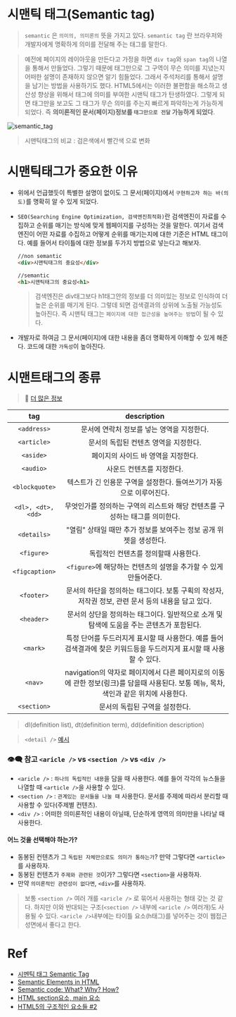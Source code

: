 # 시맨틱 태그(Semantic tag)

> `semantic` 은 `의미의, 의미론의` 뜻을 가지고 있다. `semantic tag` 란 브라우저와 개발자에게 명확하게 의미를 전달해 주는 태그를 말한다.

> 예전에 페이지의 레이아웃을 만든다고 가정을 하면 `div tag`와 `span tag`의 나열을 통해서 만들었다. 그렇기 때문에 태그만으로 그 구역이 무슨 의미를 지녔는지 어떠한 설명이 존재하지 않으면 알기 힘들었다. 그래서 주석처리를 통해서 설명을 남기는 방법을 사용하기도 했다. HTML5에서는 이러한 불편함을 해소하고 생산성 향상을 위해서 태그에 의미를 부여한 시맨틱 태그가 탄생하였다. 그렇게 되면 태그만을 보고도 그 태그가 무슨 의미를 주는지 빠르게 파악하는게 가능하게 되었다. 즉 **의미론적인 문서(페이지)정보를 `태그만으로 전달` 가능하게 되었다**.

![semantic_tag](../image/semantictag.png)

> 시맨틱태그의 비교 : 검은색에서 빨간색 으로 변화

# 시맨틱태그가 중요한 이유

-   위에서 언급했듯이 특별한 설명이 없이도 그 문서(페이지)에서 `구현하고자 하는 바(의도)`를 명확히 알 수 있게 되었다.
-   `SEO(Searching Engine Optimization, 검색엔진최적화)`란 검색엔진이 자료를 수집하고 순위를 매기는 방식에 맞게 웹페이지를 구성하는 것을 말한다. 여기서 검색엔진이 어떤 자료를 수집하고 어떻게 순위를 매기는지에 대한 기준은 HTML 태그이다. 예를 들어서 타이틀에 대한 정보를 두가지 방법으로 넣는다고 해보자.

    ```HTML
    //non semantic
    <div>시맨틱태그의 중요성</div>

    //semantic
    <h1>시맨틱태그의 중요성<h1>
    ```

    > 검색엔진은 div태그보다 h1태그안의 정보를 더 의미있는 정보로 인식하여 더 높은 순위를 매기게 된다. 그렇데 되면 검색결과의 상위에 노출될 가능성도 높아진다. 즉 시맨틱 태그는 `페이지에 대한 접근성을 높여주는 방법`이 될 수 있다.

-   개발자로 하여금 그 문서(페이지)에 대한 내용을 좀더 명확하게 이해할 수 있게 해준다. 코드에 대한 `가독성`이 높아진다.

# 시맨트태그의 종류

> 🚩 [더 많은 정보](https://www.w3schools.com/tags/default.asp)

|        tag        |                                                              description                                                               |
| :---------------: | :------------------------------------------------------------------------------------------------------------------------------------: |
|    `<address>`    |                                               문서에 연락처 정보를 넣는 영역을 지정한다.                                               |
|    `<article>`    |                                                 문서의 독립된 컨텐츠 영역을 지정한다.                                                  |
|     `<aside>`     |                                                  페이지의 사이드 바 영역을 지정한다.                                                   |
|     `<audio>`     |                                                       사운드 컨텐츠를 지정한다.                                                        |
|  `<blockquote>`   |                                  텍스트가 긴 인용문 구역을 설정한다. 들여쓰기가 자동으로 이루어진다.                                   |
| `<dl>, <dt>,<dd>` |                              무엇인가를 정의하는 구역의 리스트와 해당 컨텐츠를 구성하는 태그를 의미한다.                               |
|    `<details>`    |                                   "열림" 상태일 때만 추가 정보를 보여주는 정보 공개 위젯을 생성한다.                                   |
|    `<figure>`     |                                                  독립적인 컨텐츠를 정의할때 사용한다.                                                  |
|  `<figcaption>`   |                                    `<figure>`에 해당하는 컨텐츠의 설명을 추가할 수 있게 만들어준다.                                    |
|    `<footer>`     |                   문서의 하단을 정의하는 태그이다. 보통 구획의 작성자, 저작권 정보, 관련 문서 등의 내용을 담고 있다.                   |
|    `<header>`     |                       문서의 상단을 정의하는 태그이다. 일반적으로 소개 및 탐색에 도움을 주는 콘텐츠가 포함된다.                        |
|     `<mark>`      |          특정 단어를 두드러지게 표시할 때 사용한다. 예를 들어 검색결과에 찾은 키워드등을 두드러지게 표시할 때 사용할 수 있다.          |
|      `<nav>`      | navigation의 약자로 페이지에서 다른 페이지로의 이동에 관한 정보(링크)를 담을때 사용된다. 보통 메뉴, 목차, 색인과 같은 위치에 사용한다. |
|    `<section>`    |                                                     문서의 독립된 구역을 설정한다.                                                     |

> dl(definition list), dt(definition term), dd(definition description)

> `<detail />` [예시](https://developer.mozilla.org/ko/docs/Web/HTML/Element/details)

### 👁‍🗨 참고 `<aricle />` vs `<section />` vs `<div />`

>

-   `<aricle />` : `하나의 독립적인 내용`을 담을 때 사용한다. 예를 들어 각각의 뉴스들을 나열할 때 `<article />`을 사용할 수 있다.
-   `<section />` : `관계있는 문서들을 나눌 때` 사용한다. 문서를 주제에 따라서 분리할 때 사용할 수 있다(주제별 컨텐츠).
-   `<div />` : 어떠한 의미론적인 내용이 아닐때, 단순하게 영역의 의미만을 나타날 때 사용한다.

#### 어느 것을 선택해야 하는가?

-   동봉된 컨텐츠가 그 `독립된 자체만으로도 의미가 통하는가`? 만약 그렇다면 `<article>`를 사용하자.
-   동봉된 컨텐츠가 `주제와 관련된 것`이가? 그렇다면 `<section>`을 사용하자.
-   만약 `의미론적인 관련성이 없다면`, `<div>`를 사용하자.

> 보통 `<section />` 여러 개를 `<aricle />` 로 묶어서 사용하는 형태 갖는 것 같다. 하지만 이와 반대되는 구조(`<section />` 내부에 `<aricle />` 여러개)도 사용될 수 있다. `<aricle />`내부에는 타이틀 요소(h태그)를 넣어주는 것이 웹접근성면에서 좋다고 한다.

# Ref

-   [시멘틱 태그 Semantic Tag](https://kutar37.tistory.com/entry/%EC%8B%9C%EB%A9%98%ED%8B%B1-%ED%83%9C%EA%B7%B8-Semantic-Tag)
-   [Semantic Elements in HTML](https://www.w3schools.com/html/html5_semantic_elements.asp)
-   [Semantic code: What? Why? How?](https://boagworld.com/dev/semantic-code-what-why-how/)
-   [HTML section요소, main 요소](https://velog.io/@apricotsoul/HTML-section%EC%9A%94%EC%86%8C-main-%EC%9A%94%EC%86%8C)
-   [HTML5의 구조적인 요소들 #2](https://webclub.tistory.com/268)
